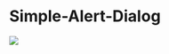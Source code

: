 # Simple-Alert-Dialog

[![](https://jitpack.io/v/MohammedAbidNafi/Simple-Alert-Dialog.svg)](https://jitpack.io/#MohammedAbidNafi/Simple-Alert-Dialog)
